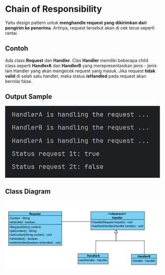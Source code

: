 # Chain of Responsibility

Yaitu design pattern untuk **menghandle request yang dikirimkan dari pengirim ke penerima**. Artinya, request tersebut akan di cek terus seperti rantai.

## Contoh
Ada class **Request** dan **Handler**. Clas **Handler** memiliki beberapa child class seperti **HandlerA** dan **HandlerB** yang merepresentasikan jenis - jenis lain Handler yang akan mengecek request yang masuk. Jika request **tidak valid** di salah satu handler, maka status **isHandled** pada request akan bernilai false.

## Output Sample
![output](./src/img/screenshot/output.png)

## Class Diagram
![class_diagram](./src/img/screenshot/Chain_of_Responsibility.png)
